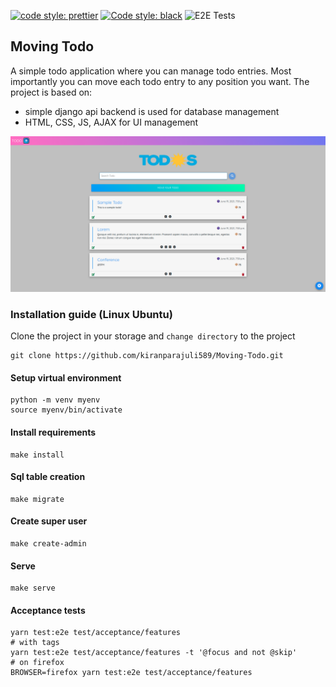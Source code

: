 [![code style: prettier](https://img.shields.io/badge/code_style-prettier-ff69b4.svg?style=flat-square)](https://github.com/prettier/prettier)
[![Code style: black](https://img.shields.io/badge/code%20style-black-000000.svg)](https://github.com/psf/black)
![E2E Tests](https://github.com/kiranparajuli589/Moving-Todo/actions/workflows/main.yml/badge.svg?branch=master)

## Moving Todo

A simple todo application where you can manage todo entries.
Most importantly you can move each todo entry to any position you want.
The project is based on:

- simple django api backend is used for database management
- HTML, CSS, JS, AJAX for UI management

![HomePage](Screenshot.png "Screenshot of homepage")

### Installation guide (Linux Ubuntu)

Clone the project in your storage and `change directory` to the project

```shell script
git clone https://github.com/kiranparajuli589/Moving-Todo.git
```

#### Setup virtual environment

```shell script
python -m venv myenv
source myenv/bin/activate
```

#### Install requirements

```shell script
make install
```

#### Sql table creation

```shell script
make migrate
```

#### Create super user

```shell script
make create-admin
```

#### Serve

```shell script
make serve
```

#### Acceptance tests

```shell script
yarn test:e2e test/acceptance/features
# with tags
yarn test:e2e test/acceptance/features -t '@focus and not @skip'
# on firefox
BROWSER=firefox yarn test:e2e test/acceptance/features
```
